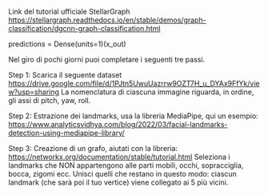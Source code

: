 Link del tutorial ufficiale StellarGraph
https://stellargraph.readthedocs.io/en/stable/demos/graph-classification/dgcnn-graph-classification.html

predictions = Dense(units=1)(x_out)

Nel giro di pochi giorni puoi completare i seguenti tre passi.

Step 1: Scarica il seguente dataset https://drive.google.com/file/d/1PJtn5UwuUazrrw9OZT7H_u_DYAx9FfYk/view?usp=sharing
La nomenclatura di ciascuna immagine riguarda, in ordine, gli assi di pitch, yaw, roll.

Step 2: Estrazione dei landmarks, usa la libreria MediaPipe, qui un esempio: https://www.analyticsvidhya.com/blog/2022/03/facial-landmarks-detection-using-mediapipe-library/

Step 3: Creazione di un grafo, aiutati con la libreria: https://networkx.org/documentation/stable/tutorial.html
Seleziona i landmarks che NON appartengono alle parti mobili, occhi, sopracciglia, bocca, zigomi ecc. Unisci quelli che restano in questo modo:
ciascun landmark (che sarà poi il tuo vertice) viene collegato ai 5 più vicini. 